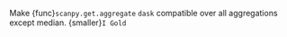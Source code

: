 Make {func}`scanpy.get.aggregate` `dask` compatible over all aggregations except median. {smaller}`I Gold`
